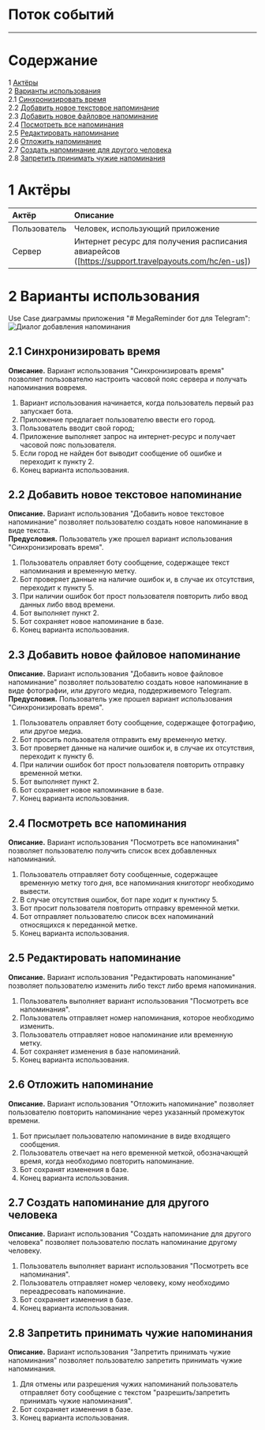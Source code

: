 

# Поток событий
---

# Содержание
1 [Актёры](#actors)  
2 [Варианты использования](#use_case)  
2.1 [Синхронизировать время](#sync_time)  
2.2 [Добавить новое текстовое напоминание](#add_alert)  
2.3 [Добавить новое файловое напоминание](#add_file_alert)  
2.4 [Посмотреть все напоминания](#show_alert)  
2.5 [Редактировать напоминание](#edit_alert)  
2.6 [Отложить напоминание](#reset_alert)  
2.7 [Создать напоминание для другого человека](#external_alert)  
2.8 [Запретить принимать чужие напоминания](#cancel_external)  


<a name="actors"/>

# 1 Актёры

| Актёр | Описание |
|:--|:--|
| Пользователь | Человек, использующий приложение |
| Сервер | Интернет ресурс для получения расписания авиарейсов ([https://support.travelpayouts.com/hc/en-us]) |

<a name="use_case"/>

# 2 Варианты использования

Use Case диаграммы приложения "# MegaReminder бот для Telegram":
![Диалог добавления напоминания](../../../Images/System%20design/UseCase/use.png)


<a name="sync_time"/>

## 2.1 Синхронизировать время
**Описание.** Вариант использования "Синхронизировать время" позволяет пользователю настроить часовой пояс сервера и получать напоминания вовремя.  

1. Вариант использования начинается, когда пользователь первый раз запускает бота.
2. Приложение предлагает пользователю ввести его город. 
3. Пользователь вводит свой город;
4. Приложение выполняет запрос на интернет-ресурс и получает часовой пояс пользователя.
5. Если город не найден бот выводит сообщение об ошибке и переходит к пункту 2.
6. Конец варианта использования. 

<a name="add_alert"/>

## 2.2 Добавить новое текстовое напоминание

**Описание.** Вариант использования "Добавить новое текстовое напоминание" позволяет пользователю создать новое напоминание в виде текста.  
**Предусловия.** Пользователь уже прошел вариант  использования "Синхронизировать время".  
1. Пользователь оправляет боту сообщение, содержащее текст напоминания и временную метку.
2. Бот проверяет данные на наличие ошибок и, в случае их отсутствия, переходит к пункту 5.
3. При наличии ошибок бот прост пользователя повторить либо ввод данных либо ввод времени.
4. Бот выполняет пункт 2.
5. Бот сохраняет новое напоминание в базе.
6. Конец варианта использования. 


<a name="show_alert"/>

## 2.3 Добавить новое файловое напоминание

**Описание.** Вариант использования "Добавить новое файловое напоминание" позволяет пользователю создать новое напоминание в виде фотографии, или другого медиа, поддерживемого Telegram.
**Предусловия.** Пользователь уже прошел вариант  использования "Синхронизировать время".  
1. Пользователь оправляет боту сообщение, содержащее фотографию, или другое медиа.
2. Бот просить пользователя отправить ему временную метку.
3. Бот проверяет данные на наличие ошибок и, в случае их отсутствия, переходит к пункту 6.
4. При наличии ошибок бот прост пользователя повторить отправку временной метки.
5. Бот выполняет пункт 2.
6. Бот сохраняет новое напоминание в базе.
7. Конец варианта использования. 


<a name="show_alert"/>

## 2.4 Посмотреть все напоминания
 **Описание.** Вариант использования "Посмотреть все напоминания" позволяет пользователю получить список всех добавленных напоминаний.
1. Пользователь отправляет боту сообщенные, содержащее временную метку того дня, все напоминания книготорг необходимо вывести.
2. В случае отсутствия ошибок, бот паре ходит к пунктику 5.
3. Бот просит пользователя повторить отправку временной метки.
4. Бот отправляет пользователю список всех напоминаний относящихся к переданной метке.
5. Конец варианта использования. 



<a name="edit_alert"/>

## 2.5 Редактировать напоминание

**Описание.** Вариант использования "Редактировать напоминание" позволяет пользователю изменить либо текст либо время напоминания.  
1. Пользователь выполняет вариант использования "Посмотреть все напоминания".
2. Пользователь отправляет номер напоминания, которое необходимо изменить.
3. Пользователь отправляет новое напоминание или временную метку.
4. Бот сохраняет изменения в базе напоминаний.
5. Конец варианта использования. 


<a name="reset_alert"/>

## 2.6 Отложить напоминание

**Описание.** Вариант использования "Отложить напоминание" позволяет пользователю повторить напоминание через указанный промежуток времени.  
1. Бот присылает пользователю напоминание в виде входящего сообщения.
2. Пользователь отвечает на него временной меткой, обозначающей время, когда необходимо повторить напоминание.
3. Бот сохранят изменения в базе.
4. Конец варианта использования. 


<a name="external_alert"/>

## 2.7 Создать напоминание для другого человека

**Описание.** Вариант использования "Создать напоминание для другого человека" позволяет пользователю послать напоминание другому человеку.  
1. Пользователь выполняет вариант использования "Посмотреть все напоминания".
2. Пользователь отправляет номер человеку, кому необходимо переадресовать напоминание.
3. Бот сохраняет изменения в базе. 
4. Конец варианта использования. 


<a name="cancel_external"/>

## 2.8 Запретить принимать чужие напоминания

**Описание.** Вариант использования "Запретить принимать чужие напоминания" позволяет пользователю запретить принимать чужие напоминания.  

1. Для отмены или разрешения чужих напоминаний пользователь отправляет боту сообщение с текстом "разрешить/запретить принимать чужие напоминания".
2. Бот сохраняет изменения в базе. 
3. Конец варианта использования. 
